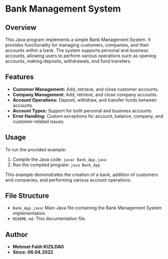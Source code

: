 # Bank Management System

## Overview

This Java program implements a simple Bank Management System. It provides functionality for managing customers, companies, and their accounts within a bank.
The system supports personal and business accounts, allowing users to perform various operations such as opening accounts, making deposits, withdrawals, and fund transfers.

## Features

- **Customer Management:** Add, retrieve, and close customer accounts.
- **Company Management:** Add, retrieve, and close company accounts.
- **Account Operations:** Deposit, withdraw, and transfer funds between accounts.
- **Account Types:** Support for both personal and business accounts.
- **Error Handling:** Custom exceptions for account, balance, company, and customer-related issues.

## Usage

To run the provided example:

1. Compile the Java code: `javac Bank_App.java`
2. Run the compiled program: `java Bank_App`

This example demonstrates the creation of a bank, addition of customers and companies, and performing various account operations.

## File Structure

- `Bank_App.java`: Main Java file containing the Bank Management System implementation.
- `README.md`: This documentation file.

## Author

- **Mehmet Fatih KIZILDAG**
- **Since: 06.04.2022**

